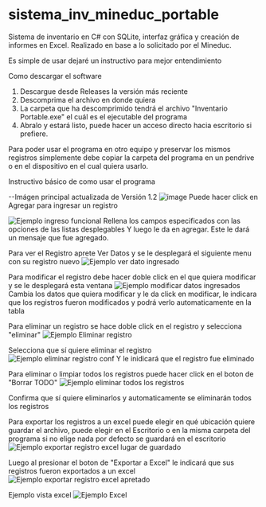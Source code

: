 # sistema_inv_mineduc_portable
Sistema de inventario en C# con SQLite, interfaz gráfica y creación de informes en Excel. Realizado en base a lo solicitado por el Mineduc.

Es simple de usar dejaré un instructivo para mejor entendimiento

Como descargar el software
1. Descargue desde Releases la versión más reciente
2. Descomprima el archivo en donde quiera
3. La carpeta que ha descomprimido tendrá el archivo "Inventario Portable.exe" el cuál es el ejecutable del programa
4. Abralo y estará listo, puede hacer un acceso directo hacia escritorio si prefiere.

Para poder usar el programa en otro equipo y preservar los mismos registros simplemente debe copiar la carpeta del programa en un pendrive
o en el dispositivo en el cual quiera usarlo.

Instructivo básico de como usar el programa

--Imágen principal actualizada de Versión 1.2
![image](https://user-images.githubusercontent.com/74321905/218464736-4b5ec03d-755b-4c1b-9d83-c1746ba95e92.png)
Puede hacer click en Agregar para ingresar un registro

![Ejemplo ingreso funcional](https://user-images.githubusercontent.com/74321905/218111179-d6eae035-84b7-4f94-a996-f2cfacf0ad3e.PNG)
Rellena los campos especificados con las opciones de las listas desplegables
Y luego le da en agregar. Este le dará un mensaje que fue agregado.

Para ver el Registro aprete Ver Datos y se le desplegará el siguiente menu con su registro nuevo
![Ejemplo ver dato ingresado](https://user-images.githubusercontent.com/74321905/218111398-f4ee2031-0f96-4b68-89ff-05eabb7fcae8.PNG)

Para modificar el registro debe hacer doble click en el que quiera modificar y se le desplegará esta ventana
![Ejemplo modificar datos ingresados](https://user-images.githubusercontent.com/74321905/218111827-f6bfeb3b-3d34-47f3-ac7f-e7ba7dd40ffe.PNG)
Cambia los datos que quiera modificar y le da click en modificar, le indicara que los registros fueron modificados y podrá verlo automaticamente en la tabla

Para eliminar un registro se hace doble click en el registro y selecciona "eliminar"
![Ejemplo Eliminar registro](https://user-images.githubusercontent.com/74321905/218112134-4e570a61-85bd-4d13-bf44-499834e34d20.PNG)

Selecciona que sí quiere eliminar el registro
![Ejemplo eliminar registro conf](https://user-images.githubusercontent.com/74321905/218112212-b04d1ce8-6f44-4952-9f4f-4273a77828b3.PNG)
Y le inidicará que el registro fue eliminado

Para eliminar o limpiar todos los registros puede hacer click en el boton de "Borrar TODO"
![Ejemplo eliminar todos los registros](https://user-images.githubusercontent.com/74321905/218112597-4c458896-bedc-4f68-8b49-6c95dc058492.PNG)

Confirma que sí quiere eliminarlos y automaticamente se eliminarán todos los registros

Para exportar los registros a un excel puede elegir en qué ubicación quiere guardar el archivo, puede elegir en el Escritorio o en la misma carpeta del programa
si no elige nada por defecto se guardará en el escritorio
![Ejemplo exportar registro excel lugar de guardado](https://user-images.githubusercontent.com/74321905/218113117-f23e24ec-ff27-4660-8b4d-5c8f00209814.PNG)

Luego al presionar el boton de "Exportar a Excel" le indicará que sus registros fueron exportados a un excel
![Ejemplo exportar registro excel apretado](https://user-images.githubusercontent.com/74321905/218113240-64df43e8-f141-486b-949a-94d0ce4d0e24.PNG)

Ejemplo vista excel
![Ejemplo Excel](https://user-images.githubusercontent.com/74321905/218114413-8f6fef6c-a994-43d8-9c27-68d27791058b.PNG)
